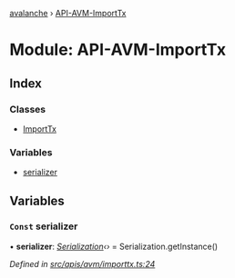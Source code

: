 [avalanche](../README.md) › [API-AVM-ImportTx](api_avm_importtx.md)

# Module: API-AVM-ImportTx

## Index

### Classes

* [ImportTx](../classes/api_avm_importtx.importtx.md)

### Variables

* [serializer](api_avm_importtx.md#const-serializer)

## Variables

### `Const` serializer

• **serializer**: *[Serialization](../classes/utils_serialization.serialization.md)‹›* = Serialization.getInstance()

*Defined in [src/apis/avm/importtx.ts:24](https://github.com/ava-labs/avalanchejs/blob/9282770/src/apis/avm/importtx.ts#L24)*
